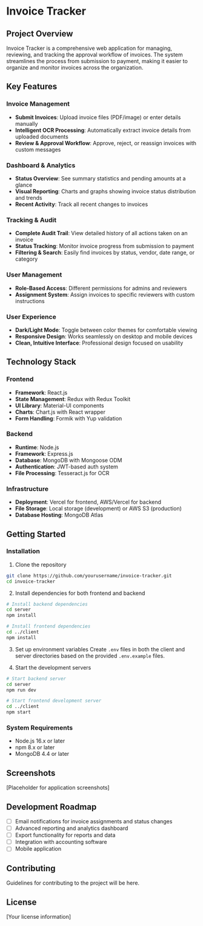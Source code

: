 # Invoice Tracker

## Project Overview
Invoice Tracker is a comprehensive web application for managing, reviewing, and tracking the approval workflow of invoices. The system streamlines the process from submission to payment, making it easier to organize and monitor invoices across the organization.

## Key Features

### Invoice Management
- **Submit Invoices**: Upload invoice files (PDF/image) or enter details manually
- **Intelligent OCR Processing**: Automatically extract invoice details from uploaded documents
- **Review & Approval Workflow**: Approve, reject, or reassign invoices with custom messages

### Dashboard & Analytics
- **Status Overview**: See summary statistics and pending amounts at a glance
- **Visual Reporting**: Charts and graphs showing invoice status distribution and trends
- **Recent Activity**: Track all recent changes to invoices

### Tracking & Audit
- **Complete Audit Trail**: View detailed history of all actions taken on an invoice
- **Status Tracking**: Monitor invoice progress from submission to payment
- **Filtering & Search**: Easily find invoices by status, vendor, date range, or category

### User Management
- **Role-Based Access**: Different permissions for admins and reviewers
- **Assignment System**: Assign invoices to specific reviewers with custom instructions

### User Experience
- **Dark/Light Mode**: Toggle between color themes for comfortable viewing
- **Responsive Design**: Works seamlessly on desktop and mobile devices
- **Clean, Intuitive Interface**: Professional design focused on usability

## Technology Stack

### Frontend
- **Framework**: React.js
- **State Management**: Redux with Redux Toolkit
- **UI Library**: Material-UI components
- **Charts**: Chart.js with React wrapper
- **Form Handling**: Formik with Yup validation

### Backend
- **Runtime**: Node.js
- **Framework**: Express.js
- **Database**: MongoDB with Mongoose ODM
- **Authentication**: JWT-based auth system
- **File Processing**: Tesseract.js for OCR

### Infrastructure
- **Deployment**: Vercel for frontend, AWS/Vercel for backend
- **File Storage**: Local storage (development) or AWS S3 (production)
- **Database Hosting**: MongoDB Atlas

## Getting Started

### Installation
1. Clone the repository
```bash
git clone https://github.com/yourusername/invoice-tracker.git
cd invoice-tracker
```

2. Install dependencies for both frontend and backend
```bash
# Install backend dependencies
cd server
npm install

# Install frontend dependencies
cd ../client
npm install
```

3. Set up environment variables
Create `.env` files in both the client and server directories based on the provided `.env.example` files.

4. Start the development servers
```bash
# Start backend server
cd server
npm run dev

# Start frontend development server
cd ../client
npm start
```

### System Requirements
- Node.js 16.x or later
- npm 8.x or later
- MongoDB 4.4 or later

## Screenshots
[Placeholder for application screenshots]

## Development Roadmap
- [ ] Email notifications for invoice assignments and status changes
- [ ] Advanced reporting and analytics dashboard
- [ ] Export functionality for reports and data
- [ ] Integration with accounting software
- [ ] Mobile application

## Contributing
Guidelines for contributing to the project will be here.

## License
[Your license information]
